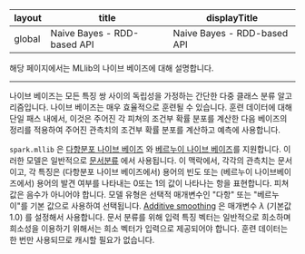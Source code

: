 |layout|title|displayTitle|
|--|--|--|
| global | Naive Bayes - RDD-based API|Naive Bayes - RDD-based API

해당 페이지에서는 MLlib의 나이브 베이즈에 대해 설명합니다. 

---
나이브 베이즈는 모든 특징 쌍 사이의 독립성을 가정하는 간단한 다중 클래스 분류 알고리즘입니다. 나이브 베이즈는 매우 효율적으로 훈련될 수 있습니다. 훈련 데이터에 대해 단일 패스 내에서, 이것은 주어진 각 피쳐의 조건부 확률 분포를 계산한 다음 베이즈의 정리를 적용하여 주어진 관측치의 조건부 확률 분포를 계산하고 예측에 사용합니다. 

`spark.mllib` 은  [다항분포 나이브 베이즈](http://en.wikipedia.org/wiki/Naive_Bayes_classifier#Multinomial_naive_Bayes) 와 [베르누이 나이브 베이즈](http://nlp.stanford.edu/IR-book/html/htmledition/the-bernoulli-model-1.html)를 지원합니다. 이러한 모델은 일반적으로 [문서분류](http://nlp.stanford.edu/IR-book/html/htmledition/naive-bayes-text-classification-1.html) 에서 사용됩니다. 이 맥락에서, 각각의 관측치는 문서이고, 각 특징은 (다항분포 나이브 베이즈에서) 용어의 빈도 또는 (베르누이 나이브베이즈에서) 용어의 발견 여부를 나타내는 0또는 1의 값이 나타나는 항을 표현합니다. 피쳐 값은 음수가 아니어야 합니다. 모델 유형은 선택적 매개변수인 "다항" 또는 "베르누이"를 기본 값으로 사용하여 선택됩니다. [Additive smoothing](http://en.wikipedia.org/wiki/Lidstone_smoothing) 은 매개변수 
$\lambda$ (기본값 $1.0$) 를 설정해서 사용합니다. 문서 분류를 위해 입력 특징 벡터는 일반적으로 희소하며 희소성을 이용하기 위해서는 희소 벡터가 입력으로 제공되어야 합니다. 훈련 데이터는 한 번만 사용되므로 캐시할 필요가 없습니다. 
